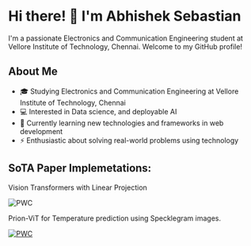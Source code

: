 
# Hi there! 👋 I'm Abhishek Sebastian

I'm a passionate Electronics and Communication Engineering student at Vellore Institute of Technology, Chennai. Welcome to my GitHub profile!

## About Me

- 🎓 Studying Electronics and Communication Engineering at Vellore Institute of Technology, Chennai
- 💻 Interested in Data science, and deployable AI
- 🌱 Currently learning new technologies and frameworks in web development
- ⚡️ Enthusiastic about solving real-world problems using technology


## SoTA Paper Implemetations:

Vision Transformers with Linear Projection

![PWC](https://img.shields.io/endpoint.svg?url=https://paperswithcode.com/badge/vital-an-advanced-framework-for-automated/computational-efficiency-on-plant-village)


Prion-ViT for Temperature prediction using Specklegram images.

[![PWC](https://img.shields.io/endpoint.svg?url=https://paperswithcode.com/badge/prion-vit-prions-inspired-vision-transformers/temperature-prediction-using-specklegrams-on)](https://paperswithcode.com/sota/temperature-prediction-using-specklegrams-on?p=prion-vit-prions-inspired-vision-transformers)
